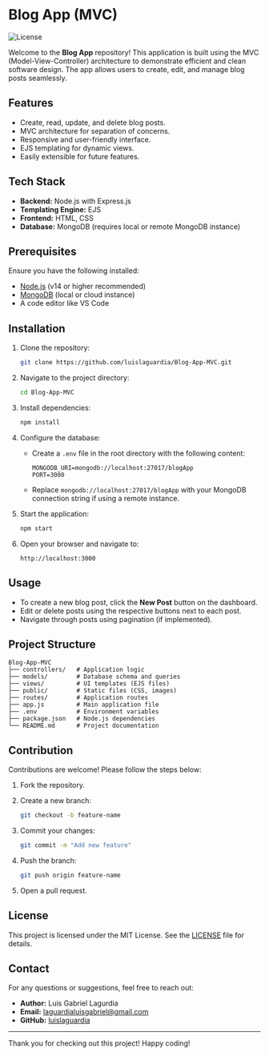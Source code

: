 # Blog App (MVC)

![License](https://img.shields.io/badge/license-MIT-blue.svg)

Welcome to the **Blog App** repository! This application is built using the MVC (Model-View-Controller) architecture to demonstrate efficient and clean software design. The app allows users to create, edit, and manage blog posts seamlessly.

## Features

- Create, read, update, and delete blog posts.
- MVC architecture for separation of concerns.
- Responsive and user-friendly interface.
- EJS templating for dynamic views.
- Easily extensible for future features.

## Tech Stack

- **Backend:** Node.js with Express.js
- **Templating Engine:** EJS
- **Frontend:** HTML, CSS
- **Database:** MongoDB (requires local or remote MongoDB instance)

## Prerequisites

Ensure you have the following installed:

- [Node.js](https://nodejs.org/) (v14 or higher recommended)
- [MongoDB](https://www.mongodb.com/) (local or cloud instance)
- A code editor like VS Code

## Installation

1. Clone the repository:

   ```bash
   git clone https://github.com/luislaguardia/Blog-App-MVC.git
   ```

2. Navigate to the project directory:

   ```bash
   cd Blog-App-MVC
   ```

3. Install dependencies:

   ```bash
   npm install
   ```

4. Configure the database:

   - Create a `.env` file in the root directory with the following content:

     ```env
     MONGODB_URI=mongodb://localhost:27017/blogApp
     PORT=3000
     ```

   - Replace `mongodb://localhost:27017/blogApp` with your MongoDB connection string if using a remote instance.

5. Start the application:

   ```bash
   npm start
   ```

6. Open your browser and navigate to:

   ```
   http://localhost:3000
   ```

## Usage

- To create a new blog post, click the **New Post** button on the dashboard.
- Edit or delete posts using the respective buttons next to each post.
- Navigate through posts using pagination (if implemented).

## Project Structure

```plaintext
Blog-App-MVC
├── controllers/   # Application logic
├── models/        # Database schema and queries
├── views/         # UI templates (EJS files)
├── public/        # Static files (CSS, images)
├── routes/        # Application routes
├── app.js         # Main application file
├── .env           # Environment variables
├── package.json   # Node.js dependencies
└── README.md      # Project documentation
```

## Contribution

Contributions are welcome! Please follow the steps below:

1. Fork the repository.
2. Create a new branch:

   ```bash
   git checkout -b feature-name
   ```

3. Commit your changes:

   ```bash
   git commit -m "Add new feature"
   ```

4. Push the branch:

   ```bash
   git push origin feature-name
   ```

5. Open a pull request.

## License

This project is licensed under the MIT License. See the [LICENSE](LICENSE) file for details.

## Contact

For any questions or suggestions, feel free to reach out:

- **Author:** Luis Gabriel Lagurdia
- **Email:** laguardialuisgabriel@gmail.com
- **GitHub:** [luislaguardia](https://github.com/luislaguardia)

---

Thank you for checking out this project! Happy coding!
